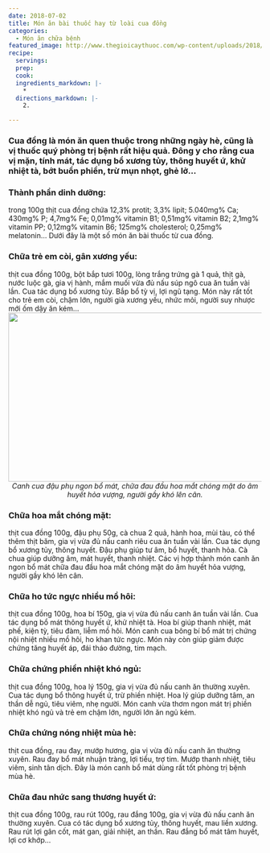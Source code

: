 ```yaml
---
date: 2018-07-02
title: Món ăn bài thuốc hay từ loài cua đồng
categories:
  - Món ăn chữa bệnh
featured_image: http://www.thegioicaythuoc.com/wp-content/uploads/2018/06/Mon-an-thuoc-tu-cua-dong-canh_rieu_cua_dau_phu_resize-1528860827-14-width500height326.jpg
recipe:
  servings:  
  prep:  
  cook:  
  ingredients_markdown: |-
    * 
  directions_markdown: |-
    2. 

---
```

<h3>Cua đồng là món ăn quen thuộc trong những ngày hè, cũng là vị thuốc quý phòng trị bệnh rất hiệu quả. Đông y cho rằng cua vị mặn, tính mát, tác dụng bổ xương tủy, thông huyết ứ, khử nhiệt tà, bớt buồn phiền, trừ mụn nhọt, ghẻ lở…</h3>

<h3>Thành phần dinh dưỡng:</h3> trong 100g thịt cua đồng chứa 12,3% protit; 3,3% lipit; 5.040mg% Ca; 430mg% P; 4,7mg% Fe; 0,01mg% vitamin B1; 0,51mg% vitamin B2; 2,1mg% vitamin PP; 0,12mg% vitamin B6; 125mg% cholesterol; 0,25mg% melatonin… Dưới đây là một số món ăn bài thuốc từ cua đồng.

<h3>Chữa trẻ em còi, gân xương yếu:</h3> thịt cua đồng 100g, bột bắp tươi 100g, lòng trắng trứng gà 1 quả, thịt gà, nước luộc gà, gia vị hành, mắm muối vừa đủ nấu súp ngô cua ăn tuần vài lần. Cua tác dụng bổ xương tủy. Bắp bổ tỳ vị, lợi ngũ tạng. Món này rất tốt cho trẻ em còi, chậm lớn, người già xương yếu, nhức mỏi, người suy nhược mới ốm dậy ăn kém…

 <div align="center"><img src="http://www.thegioicaythuoc.com/wp-content/uploads/2018/06/Mon-an-thuoc-tu-cua-dong-canh_rieu_cua_dau_phu_resize-1528860827-14-width500height326.jpg" width="632px" height="336px"></div>
<center><em>Canh cua đậu phụ ngon bổ mát, chữa đau đầu hoa mắt chóng mặt do âm huyết hỏa vượng, người gầy khó lên cân.</em></center>

<h3>Chữa hoa mắt chóng mặt:</h3> thịt cua đồng 100g, đậu phụ 50g, cà chua 2 quả, hành hoa, mùi tàu, có thể thêm thịt băm, gia vị vừa đủ nấu canh riêu cua ăn tuần vài lần. Cua tác dụng bổ xương tủy, thông huyết. Đậu phụ giúp tư âm, bổ huyết, thanh hỏa. Cà chua giúp dưỡng âm, mát huyết, thanh nhiệt. Các vị hợp thành món canh ăn ngon bổ mát chữa đau đầu hoa mắt chóng mặt do âm huyết hỏa vượng, người gầy khó lên cân.

<h3>Chữa ho tức ngực nhiều mồ hôi: </h3>thịt cua đồng 100g, hoa bí 150g, gia vị vừa đủ nấu canh ăn tuần vài lần. Cua tác dụng bổ mát thông huyết ứ, khử nhiệt tà. Hoa bí giúp thanh nhiệt, mát phế, kiện tỳ, tiêu đàm, liễm mồ hôi. Món canh cua bông bí bổ mát trị chứng nội nhiệt nhiều mồ hôi, ho khan tức ngực. Món này còn giúp giảm được chứng tăng huyết áp, đái tháo đường, tim mạch.

<h3>Chữa chứng phiền nhiệt khó ngủ:</h3> thịt cua đồng 100g, hoa lý 150g, gia vị vừa đủ nấu canh ăn thường xuyên. Cua tác dụng bổ thông huyết ứ, trừ phiền nhiệt. Hoa lý giúp dưỡng tâm, an thần dễ ngủ, tiêu viêm, nhẹ người. Món canh vừa thơm ngon mát trị phiền nhiệt khó ngủ và trẻ em chậm lớn, người lớn ăn ngủ kém.

<h3>Chữa chứng nóng nhiệt mùa hè:</h3> thịt cua đồng, rau đay, mướp hương, gia vị vừa đủ nấu canh ăn thường xuyên. Rau đay bổ mát nhuận tràng, lợi tiểu, trợ tim. Mướp thanh nhiệt, tiêu viêm, sinh tân dịch. Đây là món canh bổ mát dùng rất tốt phòng trị bệnh mùa hè.

<h3>Chữa đau nhức sang thương huyết ứ:</h3> thịt cua đồng 100g, rau rút 100g, rau đắng 100g, gia vị vừa đủ nấu canh ăn thường xuyên. Cua có tác dụng bổ xương tủy, thông huyết, mau liền xương. Rau rút lợi gân cốt, mát gan, giải nhiệt, an thần. Rau đắng bổ mát tâm huyết, lợi cơ khớp…
